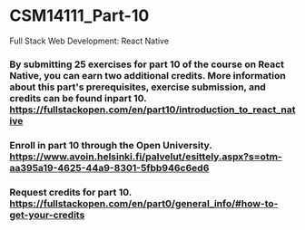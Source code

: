 # CSM14111_Part-10
Full Stack Web Development: React Native 

### By submitting 25 exercises for part 10 of the course on React Native, you can earn two additional credits. More information about this part's prerequisites, exercise submission, and credits can be found inpart 10. https://fullstackopen.com/en/part10/introduction_to_react_native
### Enroll in part 10 through the Open University. https://www.avoin.helsinki.fi/palvelut/esittely.aspx?s=otm-aa395a19-4625-44a9-8301-5fbb946c6ed6
### Request credits for part 10. https://fullstackopen.com/en/part0/general_info/#how-to-get-your-credits
